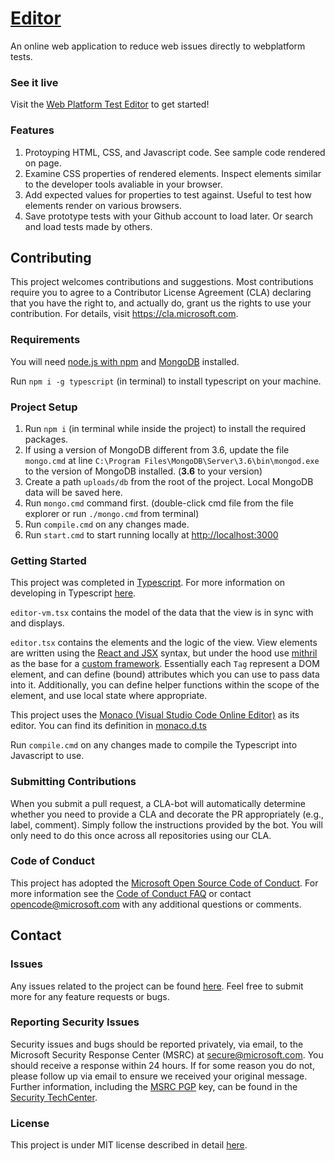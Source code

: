 # [Editor](https://wptest.center/#/new)
An online web application to reduce web issues directly to webplatform tests.

### See it live
Visit the [Web Platform Test Editor](https://editor.web-platform-tests.org/#/new) to get started!

### Features
1. Protoyping HTML, CSS, and Javascript code. See sample code rendered on page.
1. Examine CSS properties of rendered elements. Inspect elements similar to the developer tools avaliable in your browser.
1. Add expected values for properties to test against. Useful to test how elements render on various browsers.
1. Save prototype tests with your Github account to load later. Or search and load tests made by others.

## Contributing

This project welcomes contributions and suggestions. Most contributions require you to
agree to a Contributor License Agreement (CLA) declaring that you have the right to,
and actually do, grant us the rights to use your contribution. For details, visit
https://cla.microsoft.com.


### Requirements
You will need [node.js with npm](https://nodejs.org/en/download/) and [MongoDB](https://www.mongodb.com/download-center#community) installed.

Run `npm i -g typescript` (in terminal) to install typescript on your machine.

### Project Setup

1. Run `npm i` (in terminal while inside the project) to install the required packages.
1. If using a version of MongoDB different from 3.6, update the file `mongo.cmd` at line
```C:\Program Files\MongoDB\Server\3.6\bin\mongod.exe``` 
to the version of MongoDB installed. (**3.6** to your version)
1. Create a path `uploads/db` from the root of the project. Local MongoDB data will be saved here.
1. Run `mongo.cmd` command first. (double-click cmd file from the file explorer or run `./mongo.cmd` from terminal)
1. Run `compile.cmd` on any changes made.
1. Run `start.cmd` to start running locally at <http://localhost:3000>

### Getting Started
This project was completed in [Typescript](http://www.typescriptlang.org/). For more information on developing in Typescript [here](http://www.typescriptlang.org/docs/handbook/typescript-in-5-minutes.html).

`editor-vm.tsx` contains the model of the data that the view is in sync with and displays.

`editor.tsx` contains the elements and the logic of the view. View elements are written using the [React and JSX](https://reactjs.org/docs/jsx-in-depth.html) syntax, but under the hood use [mithril](https://mithril.js.org/jsx.html) as the base for a [custom framework](wwwroot/src/lib/editor-framework.tsx). Essentially each `Tag` represent a DOM element, and can define (bound) attributes which you can use to pass data into it. Additionally, you can define helper functions within the scope of the element, and use local state where appropriate.

This project uses the [Monaco (Visual Studio Code Online Editor)](https://github.com/Microsoft/monaco-editor) as its editor. You can find its definition in [monaco.d.ts](wwwroot/src/lib/monaco.d.ts)

Run `compile.cmd` on any changes made to compile the Typescript into Javascript to use.


### Submitting Contributions
When you submit a pull request, a CLA-bot will automatically determine whether you need
to provide a CLA and decorate the PR appropriately (e.g., label, comment). Simply follow the
instructions provided by the bot. You will only need to do this once across all repositories using our CLA.

### Code of Conduct

This project has adopted the [Microsoft Open Source Code of Conduct](https://opensource.microsoft.com/codeofconduct). For more information see the [Code of Conduct FAQ](https://opensource.microsoft.com/codeofconduct/faq/) or contact [opencode@microsoft.com](mailto:opencode@microsoft.com) with any additional questions or comments.

## Contact

### Issues
Any issues related to the project can be found [here](https://github.com/MicrosoftEdge/editor/issues). Feel free to submit more for any feature requests or bugs.

### Reporting Security Issues

Security issues and bugs should be reported privately, via email, to the Microsoft Security
Response Center (MSRC) at [secure@microsoft.com](mailto:secure@microsoft.com). You should
receive a response within 24 hours. If for some reason you do not, please follow up via
email to ensure we received your original message. Further information, including the
[MSRC PGP](https://technet.microsoft.com/en-us/security/dn606155) key, can be found in
the [Security TechCenter](https://technet.microsoft.com/en-us/security/default).

### License
This project is under MIT license described in detail [here](LICENSE.txt).
